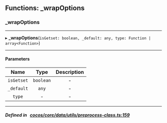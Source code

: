 ## Functions: _wrapOptions

### _wrapOptions


___
▸ **_wrapOptions**(`isGetset: boolean, _default: any, type: Function | array<Function>`)
___


#### Parameters

| Name | Type | Description |
| :------: | :------: | :------: |
| `isGetset` | `boolean` | - |
| `_default` | `any` | - |
| `type` | - | - |

___


##### Defined in &nbsp;   [cocos/core/data/utils/preprocess-class.ts:159](https://github.com/cocos-creator/engine/blob/c7bf6b8a9/cocos/core/data/utils/preprocess-class.ts#L159)&nbsp;
